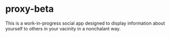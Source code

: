 # proxy-beta

This is a work-in-progress social app designed to display information about yourself to others in your vacinity in a nonchalant way.
